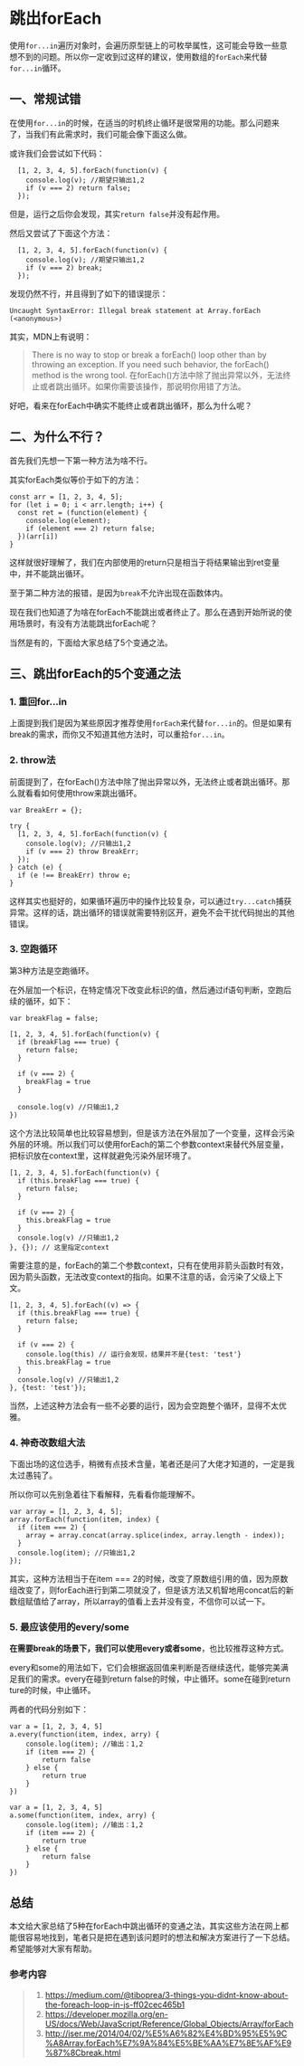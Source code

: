 # 跳出forEach

使用`for...in`遍历对象时，会遍历原型链上的可枚举属性，这可能会导致一些意想不到的问题。所以你一定收到过这样的建议，使用数组的`forEach`来代替`for...in`循环。

## 一、常规试错

在使用`for...in`的时候，在适当的时机终止循环是很常用的功能。那么问题来了，当我们有此需求时，我们可能会像下面这么做。

或许我们会尝试如下代码：

```
  [1, 2, 3, 4, 5].forEach(function(v) {
    console.log(v); //期望只输出1,2
    if (v === 2) return false;
  });
```

但是，运行之后你会发现，其实`return false`并没有起作用。

然后又尝试了下面这个方法：

```
  [1, 2, 3, 4, 5].forEach(function(v) {
    console.log(v); //期望只输出1,2
    if (v === 2) break;
  });
```

发现仍然不行，并且得到了如下的错误提示：

```
Uncaught SyntaxError: Illegal break statement at Array.forEach (<anonymous>)
```

其实，MDN上有说明：

> There is no way to stop or break a forEach() loop other than by throwing an exception. If you need such behavior, the forEach() method is the wrong tool.
> 在forEach()方法中除了抛出异常以外，无法终止或者跳出循环。如果你需要该操作，那说明你用错了方法。

好吧，看来在forEach中确实不能终止或者跳出循环，那么为什么呢？

## 二、为什么不行？

首先我们先想一下第一种方法为啥不行。

其实forEach类似等价于如下的方法：

```
const arr = [1, 2, 3, 4, 5];
for (let i = 0; i < arr.length; i++) {
  const ret = (function(element) {
    console.log(element);
    if (element === 2) return false; 
  })(arr[i])
}
```

这样就很好理解了，我们在内部使用的return只是相当于将结果输出到ret变量中，并不能跳出循环。

至于第二种方法的报错，是因为`break`不允许出现在函数体内。

现在我们也知道了为啥在forEach不能跳出或者终止了。那么在遇到开始所说的使用场景时，有没有方法能跳出forEach呢？

当然是有的，下面给大家总结了5个变通之法。

## 三、跳出forEach的5个变通之法

### 1. 重回for...in

上面提到我们是因为某些原因才推荐使用`forEach`来代替`for...in`的。但是如果有break的需求，而你又不知道其他方法时，可以重拾`for...in`。

### 2. throw法

前面提到了，在forEach()方法中除了抛出异常以外，无法终止或者跳出循环。那么就看看如何使用throw来跳出循环。

```
var BreakErr = {};

try {
  [1, 2, 3, 4, 5].forEach(function(v) {
    console.log(v); //只输出1,2
    if (v === 2) throw BreakErr;
  });
} catch (e) {
  if (e !== BreakErr) throw e;
}
```

这样其实也挺好的，如果循环遍历中的操作比较复杂，可以通过`try...catch`捕获异常。这样的话，跳出循环的错误就需要特别区开，避免不会干扰代码抛出的其他错误。

### 3. 空跑循环

第3种方法是空跑循环。

在外层加一个标识，在特定情况下改变此标识的值，然后通过if语句判断，空跑后续的循环，如下：

```
var breakFlag = false;

[1, 2, 3, 4, 5].forEach(function(v) {
  if (breakFlag === true) {
    return false;
  }

  if (v === 2) {
    breakFlag = true
  }

  console.log(v) //只输出1,2
})
```

这个方法比较简单也比较容易想到，但是该方法在外层加了一个变量，这样会污染外层的环境。所以我们可以使用forEach的第二个参数context来替代外层变量，把标识放在context里，这样就避免污染外层环境了。

```
[1, 2, 3, 4, 5].forEach(function(v) {
  if (this.breakFlag === true) {
    return false;
  }

  if (v === 2) {
    this.breakFlag = true
  }
  console.log(v) //只输出1,2
}, {}); // 这里指定context
```

需要注意的是，forEach的第二个参数context，只有在使用非箭头函数时有效，因为箭头函数，无法改变context的指向。如果不注意的话，会污染了父级上下文。

```
[1, 2, 3, 4, 5].forEach((v) => {
  if (this.breakFlag === true) {
    return false;
  }

  if (v === 2) {
    console.log(this) // 运行会发现，结果并不是{test: 'test'}
    this.breakFlag = true
  }
  console.log(v) //只输出1,2
}, {test: 'test'});
```

当然，上述这种方法会有一些不必要的运行，因为会空跑整个循环，显得不太优雅。

### 4. 神奇改数组大法

下面出场的这位选手，稍微有点技术含量，笔者还是问了大佬才知道的，一定是我太过愚钝了。

所以你可以先别急着往下看解释，先看看你能理解不。

```
var array = [1, 2, 3, 4, 5];
array.forEach(function(item, index) {
  if (item === 2) {
    array = array.concat(array.splice(index, array.length - index));
  }
  console.log(item); //只输出1,2
});
```

其实，这种方法相当于在item === 2的时候，改变了原数组引用的值，因为原数组改变了，则forEach进行到第二项就没了，但是该方法又机智地用concat后的新数组赋值给了array，所以array的值看上去并没有变，不信你可以试一下。

### 5. 最应该使用的every/some

**在需要break的场景下，我们可以使用every或者some**，也比较推荐这种方式。

every和some的用法如下，它们会根据返回值来判断是否继续迭代，能够完美满足我们的需求。every在碰到return false的时候，中止循环。some在碰到return ture的时候，中止循环。

两者的代码分别如下：

```
var a = [1, 2, 3, 4, 5]
a.every(function(item, index, arry) {
    console.log(item); //输出：1,2
    if (item === 2) {
        return false
    } else {
        return true
    }
})
```

```
var a = [1, 2, 3, 4, 5]
a.some(function(item, index, arry) {
    console.log(item); //输出：1,2
    if (item === 2) {
        return true
    } else {
        return false
    }
})
```

## 总结

本文给大家总结了5种在forEach中跳出循环的变通之法，其实这些方法在网上都能很容易地找到，笔者只是把在遇到该问题时的想法和解决方案进行了一下总结。希望能够对大家有帮助。

### 参考内容

> 1. https://medium.com/@tiboprea/3-things-you-didnt-know-about-the-foreach-loop-in-js-ff02cec465b1
> 2. https://developer.mozilla.org/en-US/docs/Web/JavaScript/Reference/Global_Objects/Array/forEach
> 3. http://jser.me/2014/04/02/%E5%A6%82%E4%BD%95%E5%9C%A8Array.forEach%E7%9A%84%E5%BE%AA%E7%8E%AF%E9%87%8Cbreak.html